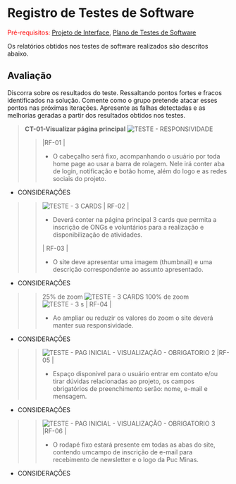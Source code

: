 # Registro de Testes de Software

<span style="color:red">Pré-requisitos: <a href="3-Projeto de Interface.md"> Projeto de Interface</a></span>, <a href="8-Plano de Testes de Software.md"> Plano de Testes de Software</a>

Os relatórios obtidos nos testes de software realizados são descritos abaixo.

## Avaliação

Discorra sobre os resultados do teste. Ressaltando pontos fortes e fracos identificados na solução. Comente como o grupo pretende atacar esses pontos nas próximas iterações. Apresente as falhas detectadas e as melhorias geradas a partir dos resultados obtidos nos testes.

> **CT-01-Visualizar página principal**
> ![TESTE  - RESPONSIVIDADE](https://user-images.githubusercontent.com/114964435/204152093-ac5a07e1-7dc6-4c79-87b0-2b206870d0b2.png)
>> |RF-01 |
>> - O cabeçalho será fixo, acompanhando o usuário por toda home page ao usar a barra de rolagem. Nele irá conter aba de login, notificação e 
botão home, além do logo e as redes sociais do projeto. 

* CONSIDERAÇÕES 

>> ![TESTE  - 3 CARDS](https://user-images.githubusercontent.com/114964435/204152525-1ab05862-6392-493a-a66e-d9c71122a638.png)
>> | RF-02 |
>> - Deverá conter na página principal 3 cards que permita a inscrição de ONGs e voluntários para a realização e disponibilização de atividades.
>> 
>> | RF-03 | 
>> - O site deve apresentar uma imagem (thumbnail) e uma descrição correspondente ao assunto apresentado.

* CONSIDERAÇÕES

>> 25% de zoom
>> ![TESTE  - 3 CARDS](https://user-images.githubusercontent.com/114964435/204154993-662e600d-b21b-4989-949d-402d702ef918.png)
>> 100% de zoom
>> ![TESTE  - 3 s](https://user-images.githubusercontent.com/114964435/204155072-ca0340f2-9033-48a8-a39a-978fbef23a2b.png)
>> | RF-04 |
>> - Ao ampliar ou reduzir os valores do zoom o site deverá manter sua responsividade.

* CONSIDERAÇÕES 



>> ![TESTE  - PAG INICIAL - VISUALIZAÇÃO - OBRIGATORIO 2](https://user-images.githubusercontent.com/114964435/204155299-7546e014-5f19-4d52-b037-5b5ad5966a40.png)
>> |RF-05 |
>> - Espaço disponível para o usuário entrar em contato e/ou tirar dúvidas relacionadas ao projeto, os campos obrigatórios de preenchimento serão:
nome, e-mail e mensagem. 

* CONSIDERAÇÕES

>> ![TESTE  - PAG INICIAL - VISUALIZAÇÃO - OBRIGATORIO 3](https://user-images.githubusercontent.com/114964435/204155452-650e9362-9467-411b-afb7-07ef87ea804c.png)
>> |RF-06 |
>> - O rodapé fixo estará presente em todas as abas do site, contendo umcampo de inscrição de e-mail para recebimento de newsletter e o logo da
Puc Minas.

* CONSIDERAÇÕES




